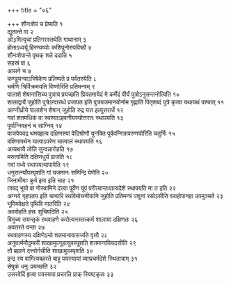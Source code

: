 +++
title = "०६"

+++
शौनःशेपं च प्रेष्यति १  
द्यूतान्ते वा २  
ओ३मित्यृचां प्रतिगरस्तथेति गाथानाम् ३  
होताऽध्वर्यू हिरण्यय्योः कशिपुनोरुपविष्ठौ ४  
शौनःशेपान्ते पृथक् शते ददाति ५  
सहस्रं वा ६  
आसने च ७  
कण्डूयन्याऽभिषेकेण प्रलिम्पते प्र पर्वतस्येति ८  
 चर्मणि त्रिर्विक्रमयति विष्णोरिति प्रतिमन्त्रम् ९  
पालाशे शेषानासिच्य पुत्राय प्रयच्छति प्रियतमायेदं मे कर्मेदं वीर्यं पुत्रोऽनुसन्तनोत्विति १०  
शालाद्वार्ये जुहोति पुत्रेऽन्वारब्धे प्रजापत इति पुत्रयजमानयोर्नाम गृह्णाति पितृशब्दं पुत्रे कृत्वा यथायथं पश्चात् ११  
आग्नीध्रीये पालाशेन शेषान् जुहोति रुद्र यत्त इत्युत्तरार्धे १२  
गवां शतमधिकं वा स्वस्याऽहवनीयस्योत्तरतः स्थापयति १३  
पूर्वाग्निवहनं च साग्निम् १४  
वाजपेयवद्र थमवहृत्य दक्षिणस्यां वेदिश्रोणौ युनक्ति पूर्ववन्मित्रावरुणयोरिति चतुर्भिः १५  
दक्षिणापथेन यात्वाऽपरेण चात्वालं स्थापयति १६  
अव्यथायै त्वेति सुन्वन्नारोहति १७  
मरुतामिति दक्षिणधुर्यं प्राजति १८  
गवां मध्ये स्थापयत्यापामेति १९  
धनुरार्त्न्योपस्पृशति गां यजमानः समिन्द्रि येणेति २०  
जिनामीमाः कुर्व इमा इति चाह २१  
तावद् भूयो वा गोस्वामिने दत्त्वा पूर्वेण यूपं परीत्यान्तःपात्यदेशे स्थापयति मा त इति २२  
अग्नये गृहपतय इति चत्वारि रथविमोचनीयानि जुहोति प्रतिमन्त्रं पशूनां रसोऽसीति वराहोपानहा उपमुञ्चते २३  
भूमिमवेक्षते पृथिवि मातरिति २४  
अवरोहति हंसः शुचिषदिति २५  
विमुच्य सयन्तृकं रथवाहणे करोत्यनस्तत्कर्म शालाया दक्षिणतः २६  
अवतरते यन्ता २७  
रथवाहणस्य दक्षिणेऽन्ते शतमानावासजति वृत्तौ २८  
अनुवर्त्ममौदुम्बरीं शाखामुपगूहत्युपस्पूशति शतमानावियदसीति २९  
तौ ब्रह्मणे दत्त्वोर्गसीति शाखामुपस्पृशति ३०  
इन्द्र स्य वामित्यबहरते बाहू पयस्यायां व्याघ्रचर्मदेशे स्थितायाम् ३१  
सेषुकं धनुः प्रयच्छति ३२  
उत्तरवेदिं हृत्वा पयस्यया प्रचरति प्राक् स्विष्टकृतः ३३  
